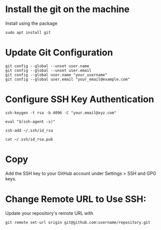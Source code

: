 # Install the git on the machine
Install using the package
```
sudo apt install git
```
# Update Git Configuration

```
git config --global --unset user.name
git config --global --unset user.email
git config --global user.name "your_username"
git config --global user.email "your_email@example.com"
````
# Configure SSH Key Authentication

```
ssh-keygen -t rsa -b 4096 -C "your.email@xyz.com"

eval "$(ssh-agent -s)"

ssh-add ~/.ssh/id_rsa

cat ~/.ssh/id_rsa.pub
```
# Copy
Add the SSH key to your GitHub account under Settings > SSH and GPG keys.

# Change Remote URL to Use SSH:
Update your repository's remote URL with
```
git remote set-url origin git@github.com:username/repository.git
```